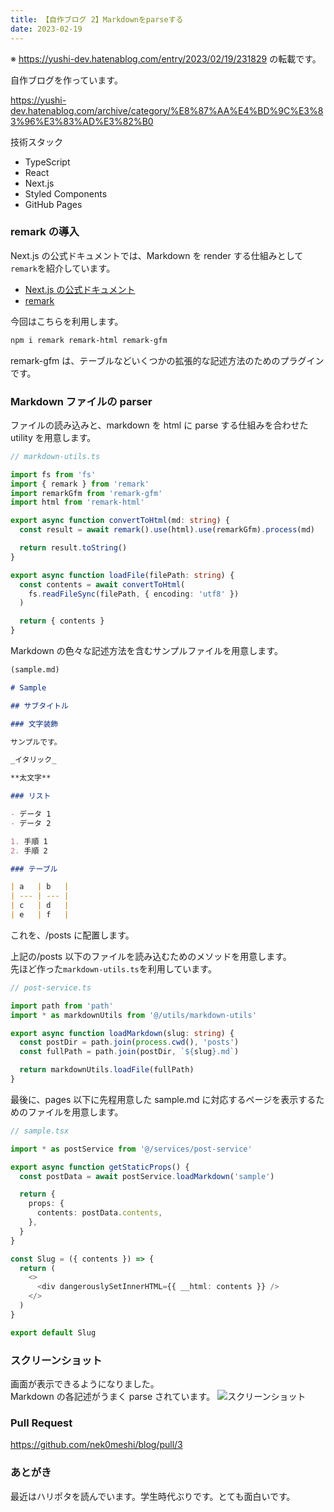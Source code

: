 ```yaml
---
title: 【自作ブログ 2】Markdownをparseする
date: 2023-02-19
---
```


※ https://yushi-dev.hatenablog.com/entry/2023/02/19/231829 の転載です。

自作ブログを作っています。

https://yushi-dev.hatenablog.com/archive/category/%E8%87%AA%E4%BD%9C%E3%83%96%E3%83%AD%E3%82%B0

技術スタック

- TypeScript
- React
- Next.js
- Styled Components
- GitHub Pages

### remark の導入

Next.js の公式ドキュメントでは、Markdown を render する仕組みとして`remark`を紹介しています。

- [Next.js の公式ドキュメント](https://nextjs.org/learn/basics/dynamic-routes/render-markdown)
- [remark](https://github.com/remarkjs/remark)

今回はこちらを利用します。

```sh
npm i remark remark-html remark-gfm
```

remark-gfm は、テーブルなどいくつかの拡張的な記述方法のためのプラグインです。

### Markdown ファイルの parser

ファイルの読み込みと、markdown を html に parse する仕組みを合わせた utility を用意します。

```typescript
// markdown-utils.ts

import fs from 'fs'
import { remark } from 'remark'
import remarkGfm from 'remark-gfm'
import html from 'remark-html'

export async function convertToHtml(md: string) {
  const result = await remark().use(html).use(remarkGfm).process(md)

  return result.toString()
}

export async function loadFile(filePath: string) {
  const contents = await convertToHtml(
    fs.readFileSync(filePath, { encoding: 'utf8' })
  )

  return { contents }
}
```

Markdown の色々な記述方法を含むサンプルファイルを用意します。

```markdown
(sample.md)

# Sample

## サブタイトル

### 文字装飾

サンプルです。

_イタリック_

**太文字**

### リスト

- データ 1
- データ 2

1. 手順 1
2. 手順 2

### テーブル

| a   | b   |
| --- | --- |
| c   | d   |
| e   | f   |
```

これを、/posts に配置します。

上記の/posts 以下のファイルを読み込むためのメソッドを用意します。  
先ほど作った`markdown-utils.ts`を利用しています。

```typescript
// post-service.ts

import path from 'path'
import * as markdownUtils from '@/utils/markdown-utils'

export async function loadMarkdown(slug: string) {
  const postDir = path.join(process.cwd(), 'posts')
  const fullPath = path.join(postDir, `${slug}.md`)

  return markdownUtils.loadFile(fullPath)
}
```

最後に、pages 以下に先程用意した sample.md に対応するページを表示するためのファイルを用意します。

```typescript
// sample.tsx

import * as postService from '@/services/post-service'

export async function getStaticProps() {
  const postData = await postService.loadMarkdown('sample')

  return {
    props: {
      contents: postData.contents,
    },
  }
}

const Slug = ({ contents }) => {
  return (
    <>
      <div dangerouslySetInnerHTML={{ __html: contents }} />
    </>
  )
}

export default Slug
```

### スクリーンショット

画面が表示できるようになりました。  
Markdown の各記述がうまく parse されています。
![スクリーンショット](ss.png)

### Pull Request

https://github.com/nek0meshi/blog/pull/3

### あとがき

最近はハリポタを読んでいます。学生時代ぶりです。とても面白いです。
